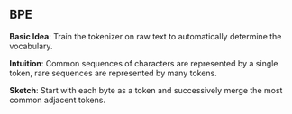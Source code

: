 ## BPE

**Basic Idea**: Train the tokenizer on raw text to automatically determine the vocabulary.

**Intuition**: Common sequences of characters are represented by a single token, rare sequences are represented by many tokens.

**Sketch**: Start with each byte as a token and successively merge the most common adjacent tokens.